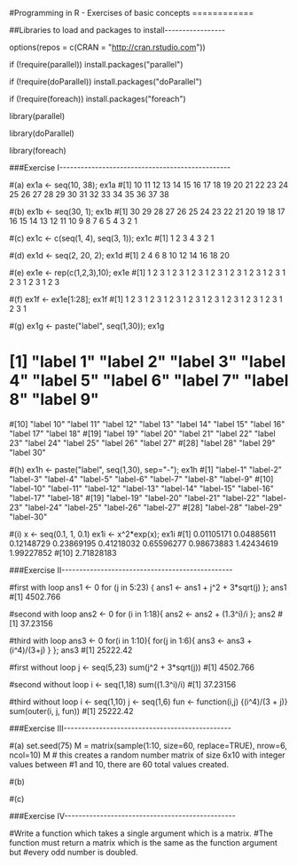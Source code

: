 #Programming in R - Exercises of basic concepts ============

##Libraries to load and packages to install-----------------

options(repos = c(CRAN = "http://cran.rstudio.com")) 

if (!require(parallel)) install.packages("parallel") 

if (!require(doParallel)) install.packages("doParallel") 

if (!require(foreach)) install.packages("foreach") 

library(parallel) 

library(doParallel) 

library(foreach)


###Exercise I------------------------------------------------

#(a) 
ex1a <- seq(10, 38); ex1a
#[1] 10 11 12 13 14 15 16 17 18 19 20 21 22 23 24 25 26 27 28 29 30 31 32 33 34 35 36 37 38

#(b) 
ex1b <- seq(30, 1); ex1b
#[1] 30 29 28 27 26 25 24 23 22 21 20 19 18 17 16 15 14 13 12 11 10  9  8  7  6  5  4  3  2  1

#(c)
ex1c <- c(seq(1, 4), seq(3, 1)); ex1c
#[1] 1 2 3 4 3 2 1

#(d)
ex1d <- seq(2, 20, 2); ex1d
#[1]  2  4  6  8 10 12 14 16 18 20

#(e)
ex1e <- rep(c(1,2,3),10); ex1e
#[1] 1 2 3 1 2 3 1 2 3 1 2 3 1 2 3 1 2 3 1 2 3 1 2 3 1 2 3 1 2 3

#(f)
ex1f <- ex1e[1:28]; ex1f
#[1] 1 2 3 1 2 3 1 2 3 1 2 3 1 2 3 1 2 3 1 2 3 1 2 3 1 2 3 1

#(g)
ex1g <- paste("label", seq(1,30)); ex1g
# [1] "label 1"  "label 2"  "label 3"  "label 4"  "label 5"  "label 6"  "label 7"  "label 8"  "label 9" 
#[10] "label 10" "label 11" "label 12" "label 13" "label 14" "label 15" "label 16" "label 17" "label 18"
#[19] "label 19" "label 20" "label 21" "label 22" "label 23" "label 24" "label 25" "label 26" "label 27"
#[28] "label 28" "label 29" "label 30"

#(h)
ex1h <- paste("label", seq(1,30), sep="-"); ex1h
#[1] "label-1"  "label-2"  "label-3"  "label-4"  "label-5"  "label-6"  "label-7"  "label-8"  "label-9" 
#[10] "label-10" "label-11" "label-12" "label-13" "label-14" "label-15" "label-16" "label-17" "label-18"
#[19] "label-19" "label-20" "label-21" "label-22" "label-23" "label-24" "label-25" "label-26" "label-27"
#[28] "label-28" "label-29" "label-30"

#(i)
x <- seq(0.1, 1, 0.1)
ex1i <- x^2*exp(x); ex1i
#[1] 0.01105171 0.04885611 0.12148729 0.23869195 0.41218032 0.65596277 0.98673883 1.42434619 1.99227852
#[10] 2.71828183

###Exercise II------------------------------------------------

#first with loop
ans1 <- 0
for (j in 5:23) {
  ans1 <- ans1 + j^2 + 3*sqrt(j)
}; ans1
#[1] 4502.766

#second with loop
ans2 <- 0
for (i in 1:18){
  ans2 <- ans2 + (1.3^i)/i
}; ans2
#[1] 37.23156

#third with loop
ans3 <- 0
for(i in 1:10){
  for(j in 1:6){
    ans3 <- ans3 + (i^4)/(3+j)
  }
}; ans3
#[1] 25222.42

#first without loop
j <- seq(5,23)
sum(j^2 + 3*sqrt(j))
#[1] 4502.766

#second without loop
i <- seq(1,18)
sum((1.3^i)/i)
#[1] 37.23156

#third without loop
i <- seq(1,10)
j <- seq(1,6)
fun <- function(i,j) {(i^4)/(3 + j)}
sum(outer(i, j, fun))
#[1] 25222.42

###Exercise III-----------------------------------------------

#(a)
set.seed(75)
M = matrix(sample(1:10, size=60, replace=TRUE), nrow=6, ncol=10)
M # this creates a random number matrix of size 6x10 with integer values between
#1 and 10, there are 60 total values created.

#(b)


#(c)


###Exercise IV------------------------------------------------

#Write a function which takes a single argument which is a matrix.
#The function must return a matrix which is the same as the function argument but
#every odd number is doubled.





